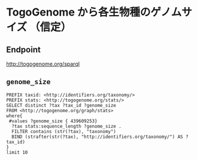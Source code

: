 # TogoGenome から各生物種のゲノムサイズ （信定）

## Endpoint
http://togogenome.org/sparql

## `genome_size`
```sparql
PREFIX taxid: <http://identifiers.org/taxonomy/>
PREFIX stats: <http://togogenome.org/stats/>
SELECT distinct ?tax ?tax_id ?genome_size 
FROM <http://togogenome.org/graph/stats>
where{
 #values ?genome_size { 439609253}
  ?tax stats:sequence_length ?genome_size .
  FILTER contains (str(?tax), "taxonomy")
  BIND (strafter(str(?tax), "http://identifiers.org/taxonomy/") AS ?tax_id)
}
limit 10
```

